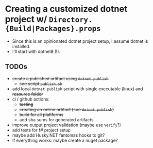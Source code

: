 # Creating a customized dotnet project w/ `Directory.{Build|Packages}.props`

- Since this is an opinionated dotnet project setup, I assume dotnet is installed.
- I'll start with dotnet8 (!).

## TODOs

- ~~create a published artifact using `dotnet publish`~~
    - ~~see script `publish.sh`~~
- ~~add local `dotnet publish` script with single executable (linux) and resource folder~~
- ci / github actions:
    - ~~testing~~
    - ~~creating an online artifact (see `dotnet publish`)~~
    - ~~build for all plattforms~~
    - add sha sums for generated artifacts
- improve output project validation (maybe use `Verify`?)
- add tests for f# project setup
- maybe add Husky.NET fantomas hooks to git?
- If everything works: maybe create a nuget package?
